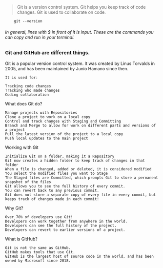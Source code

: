 >   Git is a version control system.
    Git helps you keep track of code changes.
    Git is used to collaborate on code.

```
    git --version
```

###### In general, lines with $ in front of it is input. These are the commands you can copy and run in your terminal.

### Git and GitHub are different things.

Git is a popular version control system. It was created by Linus Torvalds in 2005, and has been maintained by Junio Hamano since then.

    It is used for:

    Tracking code changes
    Tracking who made changes
    Coding collaboration

What does Git do?

    Manage projects with Repositories
    Clone a project to work on a local copy
    Control and track changes with Staging and Committing
    Branch and Merge to allow for work on different parts and versions of a project
    Pull the latest version of the project to a local copy
    Push local updates to the main project

Working with Git

    Initialize Git on a folder, making it a Repository
    Git now creates a hidden folder to keep track of changes in that folder
    When a file is changed, added or deleted, it is considered modified
    You select the modified files you want to Stage
    The Staged files are Committed, which prompts Git to store a permanent snapshot of the files
    Git allows you to see the full history of every commit.
    You can revert back to any previous commit.
    Git does not store a separate copy of every file in every commit, but keeps track of changes made in each commit!

Why Git?

    Over 70% of developers use Git!
    Developers can work together from anywhere in the world.
    Developers can see the full history of the project.
    Developers can revert to earlier versions of a project.

What is GitHub?

    Git is not the same as GitHub.
    GitHub makes tools that use Git.
    GitHub is the largest host of source code in the world, and has been owned by Microsoft since 2018.

